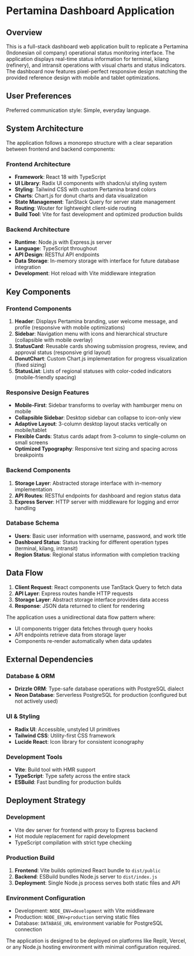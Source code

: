 # Pertamina Dashboard Application

## Overview

This is a full-stack dashboard web application built to replicate a Pertamina (Indonesian oil company) operational status monitoring interface. The application displays real-time status information for terminal, kilang (refinery), and intransit operations with visual charts and status indicators. The dashboard now features pixel-perfect responsive design matching the provided reference design with mobile and tablet optimizations.

## User Preferences

Preferred communication style: Simple, everyday language.

## System Architecture

The application follows a monorepo structure with a clear separation between frontend and backend components:

### Frontend Architecture
- **Framework**: React 18 with TypeScript
- **UI Library**: Radix UI components with shadcn/ui styling system
- **Styling**: Tailwind CSS with custom Pertamina brand colors
- **Charts**: Chart.js for donut charts and data visualization
- **State Management**: TanStack Query for server state management
- **Routing**: Wouter for lightweight client-side routing
- **Build Tool**: Vite for fast development and optimized production builds

### Backend Architecture
- **Runtime**: Node.js with Express.js server
- **Language**: TypeScript throughout
- **API Design**: RESTful API endpoints
- **Data Storage**: In-memory storage with interface for future database integration
- **Development**: Hot reload with Vite middleware integration

## Key Components

### Frontend Components
1. **Header**: Displays Pertamina branding, user welcome message, and profile (responsive with mobile optimizations)
2. **Sidebar**: Navigation menu with icons and hierarchical structure (collapsible with mobile overlay)
3. **StatusCard**: Reusable cards showing submission progress, review, and approval status (responsive grid layout)
4. **DonutChart**: Custom Chart.js implementation for progress visualization (fixed sizing)
5. **StatusList**: Lists of regional statuses with color-coded indicators (mobile-friendly spacing)

### Responsive Design Features
- **Mobile-First**: Sidebar transforms to overlay with hamburger menu on mobile
- **Collapsible Sidebar**: Desktop sidebar can collapse to icon-only view
- **Adaptive Layout**: 3-column desktop layout stacks vertically on mobile/tablet
- **Flexible Cards**: Status cards adapt from 3-column to single-column on small screens
- **Optimized Typography**: Responsive text sizing and spacing across breakpoints

### Backend Components
1. **Storage Layer**: Abstracted storage interface with in-memory implementation
2. **API Routes**: RESTful endpoints for dashboard and region status data
3. **Express Server**: HTTP server with middleware for logging and error handling

### Database Schema
- **Users**: Basic user information with username, password, and work title
- **Dashboard Status**: Status tracking for different operation types (terminal, kilang, intransit)
- **Region Status**: Regional status information with completion tracking

## Data Flow

1. **Client Request**: React components use TanStack Query to fetch data
2. **API Layer**: Express routes handle HTTP requests
3. **Storage Layer**: Abstract storage interface provides data access
4. **Response**: JSON data returned to client for rendering

The application uses a unidirectional data flow pattern where:
- UI components trigger data fetches through query hooks
- API endpoints retrieve data from storage layer
- Components re-render automatically when data updates

## External Dependencies

### Database & ORM
- **Drizzle ORM**: Type-safe database operations with PostgreSQL dialect
- **Neon Database**: Serverless PostgreSQL for production (configured but not actively used)

### UI & Styling
- **Radix UI**: Accessible, unstyled UI primitives
- **Tailwind CSS**: Utility-first CSS framework
- **Lucide React**: Icon library for consistent iconography

### Development Tools
- **Vite**: Build tool with HMR support
- **TypeScript**: Type safety across the entire stack
- **ESBuild**: Fast bundling for production builds

## Deployment Strategy

### Development
- Vite dev server for frontend with proxy to Express backend
- Hot module replacement for rapid development
- TypeScript compilation with strict type checking

### Production Build
1. **Frontend**: Vite builds optimized React bundle to `dist/public`
2. **Backend**: ESBuild bundles Node.js server to `dist/index.js`
3. **Deployment**: Single Node.js process serves both static files and API

### Environment Configuration
- Development: `NODE_ENV=development` with Vite middleware
- Production: `NODE_ENV=production` serving static files
- Database: `DATABASE_URL` environment variable for PostgreSQL connection

The application is designed to be deployed on platforms like Replit, Vercel, or any Node.js hosting environment with minimal configuration required.